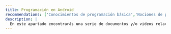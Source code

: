 ```yaml
---
title: Programación en Android
recommendations: ['Conocimientos de programación básica','Nociones de programación orientada a objetos']
description: |
  En este apartado encontrarás una serie de documentos y/o videos relacionados con la programación de aplicaciones android, usaremos tanto el editor Eclipse Android, como Android Studio
---
```


